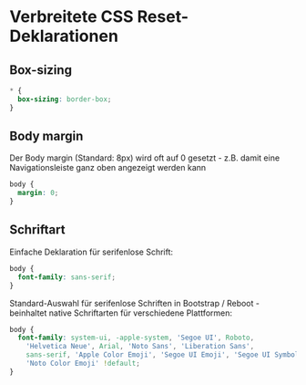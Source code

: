 # Verbreitete CSS Reset-Deklarationen

## Box-sizing

```css
* {
  box-sizing: border-box;
}
```

## Body margin

Der Body margin (Standard: 8px) wird oft auf 0 gesetzt - z.B. damit eine Navigationsleiste ganz oben angezeigt werden kann

```css
body {
  margin: 0;
}
```

## Schriftart

Einfache Deklaration für serifenlose Schrift:

```css
body {
  font-family: sans-serif;
}
```

Standard-Auswahl für serifenlose Schriften in Bootstrap / Reboot - beinhaltet native Schriftarten für verschiedene Plattformen:

```css
body {
  font-family: system-ui, -apple-system, 'Segoe UI', Roboto,
    'Helvetica Neue', Arial, 'Noto Sans', 'Liberation Sans',
    sans-serif, 'Apple Color Emoji', 'Segoe UI Emoji', 'Segoe UI Symbol',
    'Noto Color Emoji' !default;
}
```
